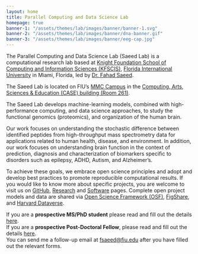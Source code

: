 ```yaml
---
layout: home
title: Parallel Computing and Data Science Lab
homepage: true
banner-1: "/assets/themes/lab/images/banner/banner-1.svg"
banner-2: "/assets/themes/lab/images/banner/dna-banner.gif"
banner-3: "/assets/themes/lab/images/banner/eeg-cap.jpg"
---
```

The Parallel Computing and Data Science Lab (Saeed Lab) is a computational research lab based at [Knight Foundation School of Computing and Information Sciences (KFSCIS)](https://www.cis.fiu.edu/), [Florida International University](https://www.fiu.edu/) in Miami, Florida, led by [Dr. Fahad Saeed](https://prof-s.github.io/).

The Saeed Lab is located on FIU’s [MMC Campus](https://campusmaps.fiu.edu/docs/MMC.pdf) in the [Computing, Arts, Sciences & Education (CASE) building (Room 261)](https://campusmaps.fiu.edu/index.html#/campus/MMC).

The Saeed Lab develops machine-learning models, combined with high-performance computing, and data science approaches, to study the functional genomics (proteomics), and organization of the human brain.

Our work focuses on understanding the stochastic difference between identified peptides from high-throughput mass spectrometry data for applications related to human health, disease, and environment. In addition, our work focuses on understanding brain function in the context of prediction, diagnosis and characterization of biomarkers specific to disorders such as epilepsy, ADHD, Autism, and Alzheimer’s.

To achieve these goals, we embrace open science principles and adopt and develop best practices to promote reproducible computational results. If you would like to know more about specific projects, you are welcome to visit us on [GitHub](https://github.com/pcdslab), [Research](https://pcdslab.github.io/projects/) and [Software](https://pcdslab.github.io/software/) pages. Complete open project models and data are shared via [Open Science Framework (OSF)](https://osf.io/3k6mj/), [FigShare](https://figshare.com/authors/Saeed_Lab/19508632), and [Harvard Dataverse](https://dataverse.harvard.edu/dataverse/Saeed-Lab).

If you are a **prospective MS/PhD student** please read and fill out the details [here](https://forms.gle/vwzi6fVkr1rHoxj96).<br>
If you are a **prospective Post-Doctoral Fellow**, please read and fill out the details [here](https://forms.gle/vxJ3HMiydeV8scPo7).<br>
You can send me a follow-up email at <fsaeed@fiu.edu> after you have filled out the relevant forms.